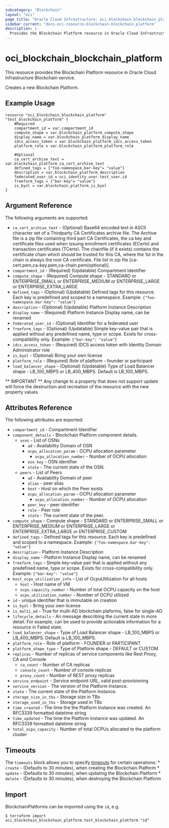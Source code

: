 ```yaml
---
subcategory: "Blockchain"
layout: "oci"
page_title: "Oracle Cloud Infrastructure: oci_blockchain_blockchain_platform"
sidebar_current: "docs-oci-resource-blockchain-blockchain_platform"
description: |-
  Provides the Blockchain Platform resource in Oracle Cloud Infrastructure Blockchain service
---
```


# oci_blockchain_blockchain_platform
This resource provides the Blockchain Platform resource in Oracle Cloud Infrastructure Blockchain service.

Creates a new Blockchain Platform.


## Example Usage

```hcl
resource "oci_blockchain_blockchain_platform" "test_blockchain_platform" {
	#Required
	compartment_id = var.compartment_id
	compute_shape = var.blockchain_platform_compute_shape
	display_name = var.blockchain_platform_display_name
	idcs_access_token = var.blockchain_platform_idcs_access_token
	platform_role = var.blockchain_platform_platform_role

	#Optional
	ca_cert_archive_text = var.blockchain_platform_ca_cert_archive_text
	defined_tags = {"foo-namespace.bar-key"= "value"}
	description = var.blockchain_platform_description
	federated_user_id = oci_identity_user.test_user.id
	freeform_tags = {"bar-key"= "value"}
	is_byol = var.blockchain_platform_is_byol
}
```

## Argument Reference

The following arguments are supported:

* `ca_cert_archive_text` - (Optional) Base64 encoded text in ASCII character set of a Thirdparty CA Certificates archive file. The Archive file is a zip file containing third part CA Certificates, the ca key and certificate files used when issuing enrollment certificates (ECerts) and transaction certificates (TCerts). The chainfile (if it exists) contains the certificate chain which should be trusted for this CA, where the 1st in the chain is always the root CA certificate. File list in zip file [ca-cert.pem,ca-key.pem,ca-chain.pem(optional)]. 
* `compartment_id` - (Required) (Updatable) Compartment Identifier
* `compute_shape` - (Required) Compute shape - STANDARD or ENTERPRISE_SMALL or ENTERPRISE_MEDIUM or ENTERPRISE_LARGE or ENTERPRISE_EXTRA_LARGE
* `defined_tags` - (Optional) (Updatable) Defined tags for this resource. Each key is predefined and scoped to a namespace. Example: `{"foo-namespace.bar-key": "value"}` 
* `description` - (Optional) (Updatable) Platform Instance Description
* `display_name` - (Required) Platform Instance Display name, can be renamed
* `federated_user_id` - (Optional) Identifier for a federated user
* `freeform_tags` - (Optional) (Updatable) Simple key-value pair that is applied without any predefined name, type or scope. Exists for cross-compatibility only. Example: `{"bar-key": "value"}` 
* `idcs_access_token` - (Required) IDCS access token with Identity Domain Administrator role
* `is_byol` - (Optional) Bring your own license
* `platform_role` - (Required) Role of platform - founder or participant
* `load_balancer_shape` - (Optional) (Updatable) Type of Load Balancer shape - LB_100_MBPS or LB_400_MBPS. Default is LB_100_MBPS.


** IMPORTANT **
Any change to a property that does not support update will force the destruction and recreation of the resource with the new property values

## Attributes Reference

The following attributes are exported:

* `compartment_id` - Compartment Identifier
* `component_details` - Blockchain Platform component details.
	* `osns` - List of OSNs
		* `ad` - Availability Domain of OSN
		* `ocpu_allocation_param` - OCPU allocation parameter
			* `ocpu_allocation_number` - Number of OCPU allocation
		* `osn_key` - OSN identifier
		* `state` - The current state of the OSN.
	* `peers` - List of Peers
		* `ad` - Availability Domain of peer
		* `alias` - peer alias
		* `host` - Host on which the Peer exists
		* `ocpu_allocation_param` - OCPU allocation parameter
			* `ocpu_allocation_number` - Number of OCPU allocation
		* `peer_key` - peer identifier
		* `role` - Peer role
		* `state` - The current state of the peer.
* `compute_shape` - Compute shape - STANDARD or ENTERPRISE_SMALL or ENTERPRISE_MEDIUM or ENTERPRISE_LARGE or ENTERPRISE_EXTRA_LARGE or ENTERPRISE_CUSTOM
* `defined_tags` - Defined tags for this resource. Each key is predefined and scoped to a namespace. Example: `{"foo-namespace.bar-key": "value"}` 
* `description` - Platform Instance Description
* `display_name` - Platform Instance Display name, can be renamed
* `freeform_tags` - Simple key-value pair that is applied without any predefined name, type or scope. Exists for cross-compatibility only. Example: `{"bar-key": "value"}` 
* `host_ocpu_utilization_info` - List of OcpuUtilization for all hosts
	* `host` - Host name of VM
	* `ocpu_capacity_number` - Number of total OCPU capacity on the host
	* `ocpu_utilization_number` - Number of OCPU utilized
* `id` - unique identifier that is immutable on creation
* `is_byol` - Bring your own license
* `is_multi_ad` - True for multi-AD blockchain plaforms, false for single-AD
* `lifecycle_details` - An message describing the current state in more detail. For example, can be used to provide actionable information for a resource in Failed state.
* `load_balancer_shape` - Type of Load Balancer shape - LB_100_MBPS or LB_400_MBPS. Default is LB_100_MBPS.
* `platform_role` - Role of platform - FOUNDER or PARTICIPANT
* `platform_shape_type` - Type of Platform shape - DEFAULT or CUSTOM
* `replicas` - Number of replicas of service components like Rest Proxy, CA and Console
	* `ca_count` - Number of CA replicas
	* `console_count` - Number of console replicas
	* `proxy_count` - Number of REST proxy replicas
* `service_endpoint` - Service endpoint URL, valid post-provisioning
* `service_version` - The version of the Platform Instance.
* `state` - The current state of the Platform Instance.
* `storage_size_in_tbs` - Storage size in TBs
* `storage_used_in_tbs` - Storage used in TBs
* `time_created` - The time the the Platform Instance was created. An RFC3339 formatted datetime string
* `time_updated` - The time the Platform Instance was updated. An RFC3339 formatted datetime string
* `total_ocpu_capacity` - Number of total OCPUs allocated to the platform cluster

## Timeouts

The `timeouts` block allows you to specify [timeouts](https://registry.terraform.io/providers/hashicorp/oci/latest/docs/guides/changing_timeouts) for certain operations:
	* `create` - (Defaults to 30 minutes), when creating the Blockchain Platform
	* `update` - (Defaults to 30 minutes), when updating the Blockchain Platform
	* `delete` - (Defaults to 30 minutes), when destroying the Blockchain Platform


## Import

BlockchainPlatforms can be imported using the `id`, e.g.

```
$ terraform import oci_blockchain_blockchain_platform.test_blockchain_platform "id"
```

